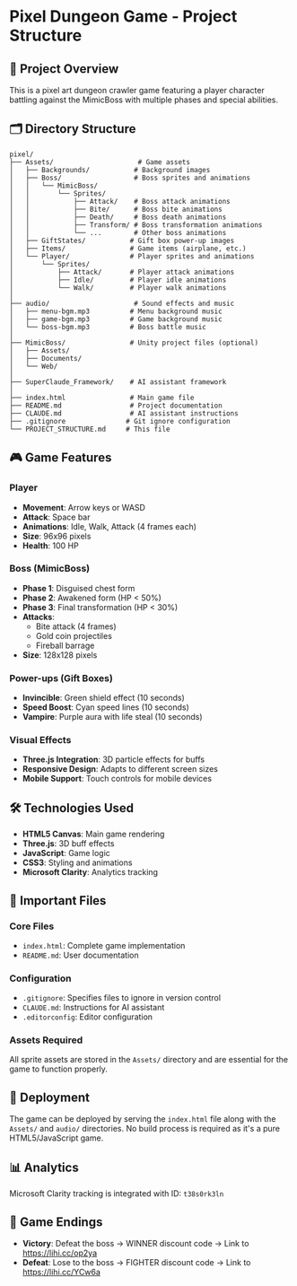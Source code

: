 # Pixel Dungeon Game - Project Structure

## 📁 Project Overview

This is a pixel art dungeon crawler game featuring a player character battling against the MimicBoss with multiple phases and special abilities.

## 🗂️ Directory Structure

```
pixel/
├── Assets/                     # Game assets
│   ├── Backgrounds/           # Background images
│   ├── Boss/                  # Boss sprites and animations
│   │   └── MimicBoss/
│   │       └── Sprites/
│   │           ├── Attack/    # Boss attack animations
│   │           ├── Bite/      # Boss bite animations
│   │           ├── Death/     # Boss death animations
│   │           ├── Transform/ # Boss transformation animations
│   │           └── ...        # Other boss animations
│   ├── GiftStates/           # Gift box power-up images
│   ├── Items/                # Game items (airplane, etc.)
│   └── Player/               # Player sprites and animations
│       └── Sprites/
│           ├── Attack/       # Player attack animations
│           ├── Idle/         # Player idle animations
│           └── Walk/         # Player walk animations
│
├── audio/                     # Sound effects and music
│   ├── menu-bgm.mp3          # Menu background music
│   ├── game-bgm.mp3          # Game background music
│   └── boss-bgm.mp3          # Boss battle music
│
├── MimicBoss/                # Unity project files (optional)
│   ├── Assets/
│   ├── Documents/
│   └── Web/
│
├── SuperClaude_Framework/    # AI assistant framework
│
├── index.html                # Main game file
├── README.md                 # Project documentation
├── CLAUDE.md                 # AI assistant instructions
├── .gitignore               # Git ignore configuration
└── PROJECT_STRUCTURE.md     # This file
```

## 🎮 Game Features

### Player
- **Movement**: Arrow keys or WASD
- **Attack**: Space bar
- **Animations**: Idle, Walk, Attack (4 frames each)
- **Size**: 96x96 pixels
- **Health**: 100 HP

### Boss (MimicBoss)
- **Phase 1**: Disguised chest form
- **Phase 2**: Awakened form (HP < 50%)
- **Phase 3**: Final transformation (HP < 30%)
- **Attacks**: 
  - Bite attack (4 frames)
  - Gold coin projectiles
  - Fireball barrage
- **Size**: 128x128 pixels

### Power-ups (Gift Boxes)
- **Invincible**: Green shield effect (10 seconds)
- **Speed Boost**: Cyan speed lines (10 seconds)
- **Vampire**: Purple aura with life steal (10 seconds)

### Visual Effects
- **Three.js Integration**: 3D particle effects for buffs
- **Responsive Design**: Adapts to different screen sizes
- **Mobile Support**: Touch controls for mobile devices

## 🛠️ Technologies Used

- **HTML5 Canvas**: Main game rendering
- **Three.js**: 3D buff effects
- **JavaScript**: Game logic
- **CSS3**: Styling and animations
- **Microsoft Clarity**: Analytics tracking

## 📝 Important Files

### Core Files
- `index.html`: Complete game implementation
- `README.md`: User documentation

### Configuration
- `.gitignore`: Specifies files to ignore in version control
- `CLAUDE.md`: Instructions for AI assistant
- `.editorconfig`: Editor configuration

### Assets Required
All sprite assets are stored in the `Assets/` directory and are essential for the game to function properly.

## 🚀 Deployment

The game can be deployed by serving the `index.html` file along with the `Assets/` and `audio/` directories. No build process is required as it's a pure HTML5/JavaScript game.

## 📊 Analytics

Microsoft Clarity tracking is integrated with ID: `t38s0rk3ln`

## 🎯 Game Endings

- **Victory**: Defeat the boss → WINNER discount code → Link to https://lihi.cc/op2ya
- **Defeat**: Lose to the boss → FIGHTER discount code → Link to https://lihi.cc/YCw6a